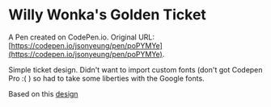# Willy Wonka's Golden Ticket

A Pen created on CodePen.io. Original URL: [https://codepen.io/jsonyeung/pen/poPYMYe](https://codepen.io/jsonyeung/pen/poPYMYe).

Simple ticket design. Didn't want to import custom fonts (don't got Codepen Pro :( )  so had to take some liberties with the Google fonts.

Based on this [design](https://d21ghz4xnh98cp.cloudfront.net/product/m/gldtkt.jpg)
